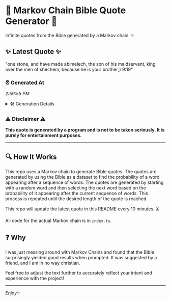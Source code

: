 # 📖 Markov Chain Bible Quote Generator 📖

Infinite quotes from the Bible generated by a Markov chain. ✨

## ✨ Latest Quote ✨
"one stone, and have made abimelech, the son of his maidservant, king over the men of shechem, because he is your brother;) 9:19"

### ⏰ Generated At
*2:59:55 PM*

<details>
    <summary>🛠️ Generation Details</summary>
    <p>
        <strong>🌱 Seed:</strong> one<br>
        <strong>🔄 Iterations:</strong> 22<br>
        <strong>📜 Context History:</strong><br>[ one ]: stone,<br>[ one, stone, ]: and<br>[ one, stone,, and ]: have<br>[ one, stone,, and, have ]: made<br>[ one, stone,, and, have, made ]: abimelech,<br>[ one, stone,, and, have, made, abimelech, ]: the<br>[ stone,, and, have, made, abimelech,, the ]: son<br>[ and, have, made, abimelech,, the, son ]: of<br>[ have, made, abimelech,, the, son, of ]: his<br>[ made, abimelech,, the, son, of, his ]: maidservant,<br>[ abimelech,, the, son, of, his, maidservant, ]: king<br>[ the, son, of, his, maidservant,, king ]: over<br>[ son, of, his, maidservant,, king, over ]: the<br>[ of, his, maidservant,, king, over, the ]: men<br>[ his, maidservant,, king, over, the, men ]: of<br>[ maidservant,, king, over, the, men, of ]: shechem,<br>[ king, over, the, men, of, shechem, ]: because<br>[ over, the, men, of, shechem,, because ]: he<br>[ the, men, of, shechem,, because, he ]: is<br>[ men, of, shechem,, because, he, is ]: your<br>[ of, shechem,, because, he, is, your ]: brother;)<br>[ shechem,, because, he, is, your, brother;) ]: 9:19<br>
    </p>
</details>

### ⚠️ Disclaimer ⚠️
**This quote is generated by a program and is not to be taken seriously. It is purely for entertainment purposes.**

---

## 🔍 How It Works

This repo uses a Markov chain to generate Bible quotes. The quotes are generated by using the Bible as a dataset to find the probability of a word appearing after a sequence of words. The quotes are generated by starting with a random word and then selecting the next word based on the probability of it appearing after the current sequence of words. This process is repeated until the desired length of the quote is reached.

This repo will update the latest quote in this README every 10 minutes. ⏳

All code for the actual Markov chain is in `index.ts`.

## ❓ Why

I was just messing around with Markov Chains and found that the Bible surprisingly yielded good results when prompted. 
It was suggested by a friend, and I am in no way christian.

Feel free to adjust the text further to accurately reflect your intent and experience with the project!

---

*Enjoy*✨
